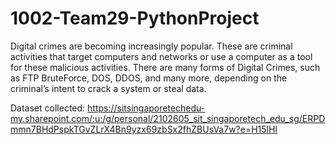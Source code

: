 # 1002-Team29-PythonProject
Digital crimes are becoming increasingly popular. These are criminal activities that target computers and networks or use a computer as a tool for these malicious activities. There are many forms of Digital Crimes, such as FTP BruteForce, DOS, DDOS, and many more, depending on the criminal’s intent to crack a system or steal data.

Dataset collected:
https://sitsingaporetechedu-my.sharepoint.com/:u:/g/personal/2102605_sit_singaporetech_edu_sg/ERPDmmn7BHdPspkTGvZLrX4Bn9yzx69zbSx2fhZBUsVa7w?e=H15lHI




